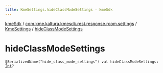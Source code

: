```yaml
---
title: KmeSettings.hideClassModeSettings - kmeSdk
---
```


[kmeSdk](../../index.html) / [com.kme.kaltura.kmesdk.rest.response.room.settings](../index.html) / [KmeSettings](index.html) / [hideClassModeSettings](./hide-class-mode-settings.html)

# hideClassModeSettings

`@SerializedName("hide_class_mode_settings") val hideClassModeSettings: `[`Int`](https://kotlinlang.org/api/latest/jvm/stdlib/kotlin/-int/index.html)`?`